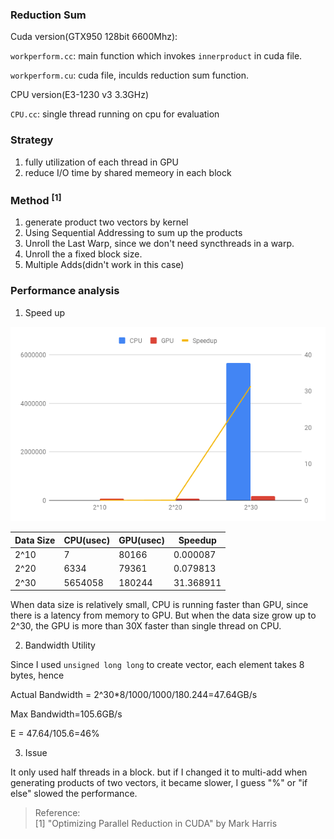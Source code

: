 ### Reduction Sum

Cuda version(GTX950 128bit 6600Mhz):

`workperform.cc`: main function which invokes `innerproduct` in cuda file.

`workperform.cu`: cuda file, inculds reduction sum function.

CPU version(E3-1230 v3 3.3GHz)

`CPU.cc`: single thread running on cpu for evaluation

### Strategy

1. fully utilization of each thread in GPU
2. reduce I/O time by shared memeory in each block

### Method <sup>[1]</sup>

1. generate product two vectors by kernel
2. Using Sequential Addressing to sum up the products
3. Unroll the Last Warp, since we don't need syncthreads in a warp.
4. Unroll the a fixed block size.
5. Multiple Adds(didn't work in this case)

### Performance analysis

1. Speed up

![img](imgs/chart.png)

| Data Size | CPU(usec) | GPU(usec) | Speedup   | 
|-----------|-----------|-----------|-----------| 
| 2^10      | 7         | 80166     | 0.000087  | 
| 2^20      | 6334      | 79361     | 0.079813  | 
| 2^30      | 5654058   | 180244    | 31.368911 | 

When data size is relatively small, CPU is running faster than GPU, since there is a latency from memory to GPU. But when the data size grow up to 2^30, the GPU is more than 30X faster than single thread on CPU. 

2. Bandwidth Utility

Since I used `unsigned long long` to create vector, each element takes 8 bytes, hence 

Actual Bandwidth = 2^30\*8/1000/1000/180.244=47.64GB/s

Max Bandwidth=105.6GB/s

E = 47.64/105.6=46%

3. Issue

It only used half threads in a block. but if I changed it to multi-add when generating products of two vectors, it became slower, I guess "%" or "if else" slowed the performance. 

> Reference:  
> [1] "Optimizing Parallel Reduction in CUDA" by Mark Harris
